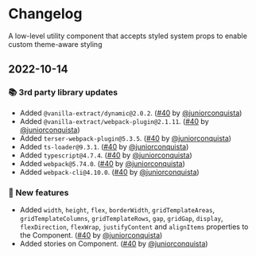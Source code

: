 # Changelog

A low-level utility component that accepts styled system props to enable custom theme-aware styling

## 2022-10-14

### 📚 3rd party library updates

- Added `@vanilla-extract/dynamic@2.0.2`. ([#40](https://github.com/TiendaNube/nimbus-design-system/pull/40) by [@juniorconquista](https://github.com/juniorconquista))
- Added `@vanilla-extract/webpack-plugin@2.1.11`. ([#40](https://github.com/TiendaNube/nimbus-design-system/pull/40) by [@juniorconquista](https://github.com/juniorconquista))
- Added `terser-webpack-plugin@5.3.5`. ([#40](https://github.com/TiendaNube/nimbus-design-system/pull/40) by [@juniorconquista](https://github.com/juniorconquista))
- Added `ts-loader@9.3.1`. ([#40](https://github.com/TiendaNube/nimbus-design-system/pull/40) by [@juniorconquista](https://github.com/juniorconquista))
- Added `typescript@4.7.4`. ([#40](https://github.com/TiendaNube/nimbus-design-system/pull/40) by [@juniorconquista](https://github.com/juniorconquista))
- Added `webpack@5.74.0`. ([#40](https://github.com/TiendaNube/nimbus-design-system/pull/40) by [@juniorconquista](https://github.com/juniorconquista))
- Added `webpack-cli@4.10.0`. ([#40](https://github.com/TiendaNube/nimbus-design-system/pull/40) by [@juniorconquista](https://github.com/juniorconquista))

### 🎉 New features

- Added `width`, `height`, `flex`, `borderWidth`, `gridTemplateAreas`, `gridTemplateColumns`, `gridTemplateRows`, `gap`, `gridGap`, `display`, `flexDirection`, `flexWrap`, `justifyContent` and `alignItems` properties to the Component. ([#40](https://github.com/TiendaNube/nimbus-design-system/pull/40) by [@juniorconquista](https://github.com/juniorconquista))
- Added stories on Component. ([#40](https://github.com/TiendaNube/nimbus-design-system/pull/40) by [@juniorconquista](https://github.com/juniorconquista))
